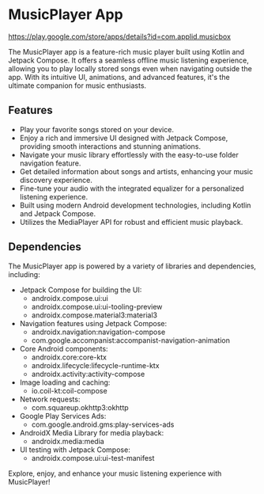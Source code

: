 # MusicPlayer App

https://play.google.com/store/apps/details?id=com.applid.musicbox

The MusicPlayer app is a feature-rich music player built using Kotlin and Jetpack Compose. It offers a seamless offline music listening experience, allowing you to play locally stored songs even when navigating outside the app. With its intuitive UI, animations, and advanced features, it's the ultimate companion for music enthusiasts.

## Features

- Play your favorite songs stored on your device.
- Enjoy a rich and immersive UI designed with Jetpack Compose, providing smooth interactions and stunning animations.
- Navigate your music library effortlessly with the easy-to-use folder navigation feature.
- Get detailed information about songs and artists, enhancing your music discovery experience.
- Fine-tune your audio with the integrated equalizer for a personalized listening experience.
- Built using modern Android development technologies, including Kotlin and Jetpack Compose.
- Utilizes the MediaPlayer API for robust and efficient music playback.

## Dependencies

The MusicPlayer app is powered by a variety of libraries and dependencies, including:

- Jetpack Compose for building the UI:
  - androidx.compose.ui:ui
  - androidx.compose.ui:ui-tooling-preview
  - androidx.compose.material3:material3
- Navigation features using Jetpack Compose:
  - androidx.navigation:navigation-compose
  - com.google.accompanist:accompanist-navigation-animation
- Core Android components:
  - androidx.core:core-ktx
  - androidx.lifecycle:lifecycle-runtime-ktx
  - androidx.activity:activity-compose
- Image loading and caching:
  - io.coil-kt:coil-compose
- Network requests:
  - com.squareup.okhttp3:okhttp
- Google Play Services Ads:
  - com.google.android.gms:play-services-ads
- AndroidX Media Library for media playback:
  - androidx.media:media
- UI testing with Jetpack Compose:
  - androidx.compose.ui:ui-test-manifest

Explore, enjoy, and enhance your music listening experience with MusicPlayer!

